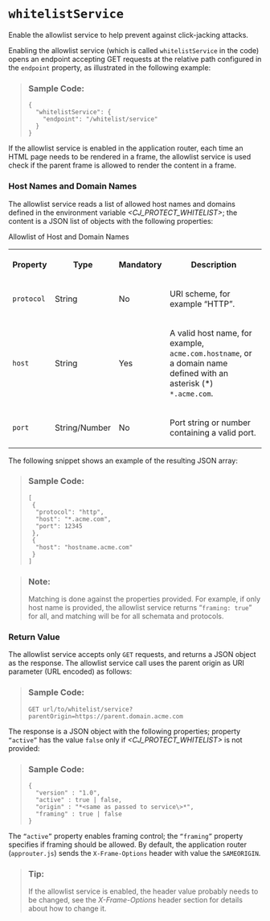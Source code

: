 <!-- loio435d5a66e95f441cbae4253f945bfe24 -->

# `whitelistService`

Enable the allowlist service to help prevent against click-jacking attacks.



Enabling the allowlist service \(which is called `whitelistService` in the code\) opens an endpoint accepting GET requests at the relative path configured in the `endpoint` property, as illustrated in the following example:

> ### Sample Code:  
> ```
> {
>   "whitelistService": {
>     "endpoint": "/whitelist/service"
>   }
> }
> ```

If the allowlist service is enabled in the application router, each time an HTML page needs to be rendered in a frame, the allowlist service is used check if the parent frame is allowed to render the content in a frame.



### Host Names and Domain Names

The allowlist service reads a list of allowed host names and domains defined in the environment variable *<CJ\_PROTECT\_WHITELIST\>*; the content is a JSON list of objects with the following properties:

<a name="loio435d5a66e95f441cbae4253f945bfe24__table_dhz_41z_lv"/>Allowlist of Host and Domain Names


<table>
<tr>
<th>

Property



</th>
<th>

Type



</th>
<th>

Mandatory



</th>
<th>

Description



</th>
</tr>
<tr>
<td>

 `protocol` 



</td>
<td>

String



</td>
<td>

No



</td>
<td>

URI scheme, for example “HTTP”.



</td>
</tr>
<tr>
<td>

 `host` 



</td>
<td>

String



</td>
<td>

Yes



</td>
<td>

A valid host name, for example, `acme.com.hostname`, or a domain name defined with an asterisk \(\*\) `*.acme.com`.



</td>
</tr>
<tr>
<td>

 `port` 



</td>
<td>

String/Number



</td>
<td>

No



</td>
<td>

Port string or number containing a valid port.



</td>
</tr>
</table>

The following snippet shows an example of the resulting JSON array:

> ### Sample Code:  
> ```
> [
>  {
>   "protocol": "http", 
>   "host": "*.acme.com", 
>   "port": 12345 
>  },
>  {
>   "host": "hostname.acme.com"
>  }
> ]
> ```

> ### Note:  
> Matching is done against the properties provided. For example, if only host name is provided, the allowlist service returns “`framing: true`” for all, and matching will be for all schemata and protocols.



### Return Value

The allowlist service accepts only `GET` requests, and returns a JSON object as the response. The allowlist service call uses the parent origin as URI parameter \(URL encoded\) as follows:

> ### Sample Code:  
> ```
> GET url/to/whitelist/service?parentOrigin=https://parent.domain.acme.com
> 
> ```

The response is a JSON object with the following properties; property `“active”` has the value `false` only if *<CJ\_PROTECT\_WHITELIST\>* is not provided:

> ### Sample Code:  
> ```
> {
>   "version" : "1.0",
>   "active" : true | false, 
>   "origin" : "*<same as passed to service\>*", 
>   "framing" : true | false
> }
> ```

The `“active”` property enables framing control; the `“framing”` property specifies if framing should be allowed. By default, the application router \(`approuter.js`\) sends the `X-Frame-Options` header with value the `SAMEORIGIN`.

> ### Tip:  
> If the allowlist service is enabled, the header value probably needs to be changed, see the *X-Frame-Options* header section for details about how to change it.

